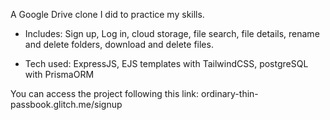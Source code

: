 A Google Drive clone I did to practice my skills.

- Includes: Sign up, Log in, cloud storage, file search, file details, rename and delete folders, download and delete files.

- Tech used: ExpressJS, EJS templates with TailwindCSS, postgreSQL with PrismaORM

You can access the project following this link:
ordinary-thin-passbook.glitch.me/signup
